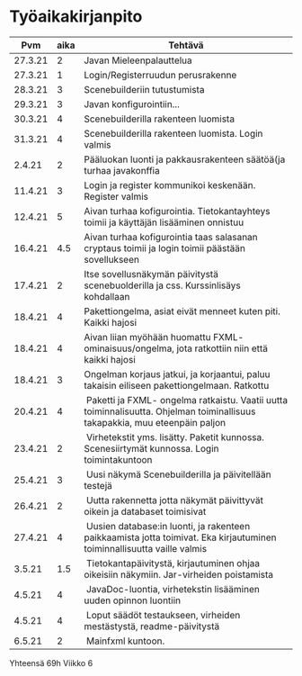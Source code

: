 # Työaikakirjanpito

| Pvm |aika  |Tehtävä | 
|--|--|--|
| 27.3.21 | 2 |Javan Mieleenpalauttelua  |
| 27.3.21 | 1 |Login/Registerruudun perusrakenne  |
| 28.3.21 | 3 |Scenebuilderiin tutustumista  |
| 29.3.21 | 3 |Javan konfigurointiin...  |
| 30.3.21 | 4 |Scenebuilderilla rakenteen luomista  |
| 31.3.21 | 4 |Scenebuilderilla rakenteen luomista. Login valmis  |
| 2.4.21 | 2 |Pääluokan luonti ja pakkausrakenteen säätöä(ja turhaa javakonffia  |
| 11.4.21 | 3 |Login ja register kommunikoi keskenään. Register valmis  |
| 12.4.21 | 5 |Aivan turhaa kofigurointia. Tietokantayhteys toimii ja käyttäjän lisääminen onnistuu  |
| 16.4.21 | 4.5 |Aivan turhaa kofigurointia taas salasanan cryptaus toimii ja login toimii päästään sovellukseen  |
| 17.4.21 | 2 | Itse sovellusnäkymän päivitystä scenebuolderilla ja css. Kurssinlisäys kohdallaan |
| 18.4.21| 4| Pakettiongelma, asiat eivät menneet kuten piti. Kaikki hajosi |
|18.4.21 | 4 | Aivan liian myöhään huomattu FXML- ominaisuus/ongelma, jota ratkottiin niin että kaikki hajosi |
|18.4.21 | 3 | Ongelman korjaus jatkui, ja korjaantui, paluu takaisin eiliseen pakettiongelmaan. Ratkottu |
|20.4.21 | 4 | Paketti ja FXML- ongelma ratkaistu. Vaatii uutta toiminnalisuutta. Ohjelman toiminallisuus takapakkia, muu eteenpäin paljon |
|23.4.21 | 2 | Virhetekstit yms. lisätty. Paketit kunnossa. Scenesiirtymät kunnossa. Login toimintakuntoon |
|25.4.21 | 3 | Uusi näkymä Scenebuilderilla ja päivitellään testejä |
|26.4.21 | 2 | Uutta rakennetta jotta näkymät päivittyvät oikein ja databaset toimisivat|
|27.4.21 | 4 | Uusien database:in luonti, ja rakenteen paikkaamista jotta toimivat. Eka kirjautuminen toiminnallisuutta vaille valmis|
|3.5.21| 1.5 | Tietokantapäivitystä, kirjautuminen ohjaa oikeisiin näkymiin. Jar-virheiden poistamista|
|4.5.21| 4 | JavaDoc-luontia, virhetekstin lisääminen uuden opinnon luontiin|
|4.5.21| 4 | Loput säädöt testaukseen, virheiden mestästystä, readme-päivitystä|
|6.5.21| 2 | Mainfxml kuntoon.|


 Yhteensä 69h  Viikko 6

